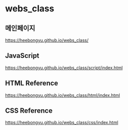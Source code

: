 # webs_class

## 메인페이지
https://heebongyu.github.io/webs_class/

## JavaScript
https://heebongyu.github.io/webs_class/script/index.html

## HTML Reference
https://heebongyu.github.io/webs_class/html/index.html

## CSS Reference
https://heebongyu.github.io/webs_class/css/index.html

